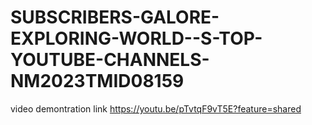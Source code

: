 # SUBSCRIBERS-GALORE-EXPLORING-WORLD--S-TOP-YOUTUBE-CHANNELS-NM2023TMID08159
video demontration link https://youtu.be/pTvtqF9vT5E?feature=shared
